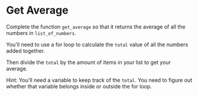 # Get Average

Complete the function `get_average` so that it returns the average of all the numbers
in `list_of_numbers`. 

You'll need to use a for loop to calculate the `total` value of all the numbers added together.

Then divide the `total` by the amount of items in your list to get your average.

Hint: You'll need a variable to keep track of the `total`. You need to figure out whether that variable
belongs inside or outside the for loop.